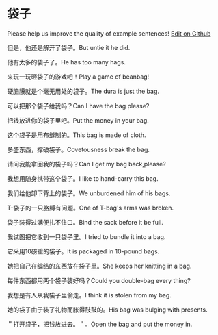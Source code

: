 # 袋子

Please help us improve the quality of example sentences! [Edit on Github](https://github.com/jiyushe/jiyu-example-sentence-source/blob/main/chinese/daizi.md)

<p><span class="chinese">但是，他还是解开了袋子。</span><span class="english">But untie it he did.</span></p>

<p><span class="chinese">他有太多的袋子了。</span><span class="english">He has too many hags.</span></p>

<p><span class="chinese">来玩一玩砸袋子的游戏吧！</span><span class="english">Play a game of beanbag!</span></p>

<p><span class="chinese">硬脑膜就是个毫无用处的袋子。</span><span class="english">The dura is just the bag.</span></p>

<p><span class="chinese">可以把那个袋子给我吗？</span><span class="english">Can I have the bag please?</span></p>

<p><span class="chinese">把钱放进你的袋子里吧。</span><span class="english">Put the money in your bag.</span></p>

<p><span class="chinese">这个袋子是用布缝制的。</span><span class="english">This bag is made of cloth.</span></p>

<p><span class="chinese">多盛东西，撑破袋子。</span><span class="english">Covetousness break the bag.</span></p>

<p><span class="chinese">请问我能拿回我的袋子吗？</span><span class="english">Can I get my bag back,please?</span></p>

<p><span class="chinese">我想用随身携带这个袋子。</span><span class="english">I like to hand-carry this bag.</span></p>

<p><span class="chinese">我们给他卸下背上的袋子。</span><span class="english">We unburdened him of his bags.</span></p>

<p><span class="chinese">T-袋子的一只胳膊有问题。</span><span class="english">One of T-bag's arms was broken.</span></p>

<p><span class="chinese">袋子装得过满便扎不住口。</span><span class="english">Bind the sack before it be full.</span></p>

<p><span class="chinese">我试图把它收到一只袋子里。</span><span class="english">I tried to bundle it into a bag.</span></p>

<p><span class="chinese">它采用10磅重的袋子。</span><span class="english">It is packaged in 10-pound bags.</span></p>

<p><span class="chinese">她把自己在编结的东西放在袋子里。</span><span class="english">She keeps her knitting in a bag.</span></p>

<p><span class="chinese">每件东西都用两个袋子装好吗？</span><span class="english">Could you double-bag every thing?</span></p>

<p><span class="chinese">我想是有人从我袋子里偷走。</span><span class="english">I think it is stolen from my bag.</span></p>

<p><span class="chinese">她的袋子由于装了礼物而胀得鼓鼓的。</span><span class="english">His bag was bulging with presents.</span></p>

<p><span class="chinese">＂打开袋子，把钱放进去。＂。</span><span class="english">Open the bag and put the money in.</span></p>


